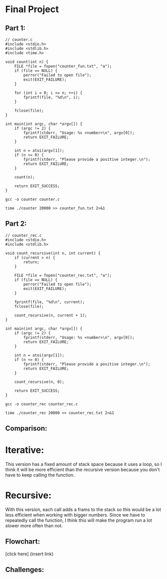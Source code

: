 # Final Project

## Part 1:
```
// counter.c
#include <stdio.h>
#include <stdlib.h>
#include <time.h>

void count(int n) {
    FILE *file = fopen("counter_fun.txt", "a");
    if (file == NULL) {
        perror("Failed to open file");
        exit(EXIT_FAILURE);
    }

    for (int i = 0; i <= n; ++i) {
        fprintf(file, "%d\n", i);
    }

    fclose(file);
}

int main(int argc, char *argv[]) {
    if (argc != 2) {
        fprintf(stderr, "Usage: %s <number>\n", argv[0]);
        return EXIT_FAILURE;
    }

    int n = atoi(argv[1]);
    if (n <= 0) {
        fprintf(stderr, "Please provide a positive integer.\n");
        return EXIT_FAILURE;
    }

    count(n);

    return EXIT_SUCCESS;
}
```

```
gcc -o counter counter.c
```

```
time ./counter 20000 >> counter_fun.txt 2>&1
```

## Part 2:
```
// counter_rec.c
#include <stdio.h>
#include <stdlib.h>

void count_recursive(int n, int current) {
    if (current > n) {
        return;
    }
    
    FILE *file = fopen("counter_rec.txt", "a");
    if (file == NULL) {
        perror("Failed to open file");
        exit(EXIT_FAILURE);
    }

    fprintf(file, "%d\n", current);
    fclose(file);

    count_recursive(n, current + 1);
}

int main(int argc, char *argv[]) {
    if (argc != 2) {
        fprintf(stderr, "Usage: %s <number>\n", argv[0]);
        return EXIT_FAILURE;
    }

    int n = atoi(argv[1]);
    if (n <= 0) {
        fprintf(stderr, "Please provide a positive integer.\n");
        return EXIT_FAILURE;
    }

    count_recursive(n, 0);

    return EXIT_SUCCESS;
}
```

```
gcc -o counter_rec counter_rec.c
```

```
time ./counter_rec 20000 >> counter_rec.txt 2>&1
```

## Comparison:

# Iterative: 
This version has a fixed amount of stack space because it uses a loop, so I think it will be more efficient than the recursive version because you don't have to keep calling the function.

# Recursive:
With this version, each call adds a frams to the stack so this would be a lot less efficient when working with bigger numbers. Since we have to repeatedly call the function, I think this will make the program run a lot slower more often than not.

## Flowchart:
[click here] (insert link)

## Challenges:

